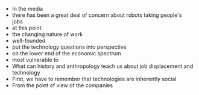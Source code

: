 * In the media
* there has been a great deal of concern about robots taking people's jobs
* at this point
* the changing nature of work
* well-founded
* put the technology questions into perspective
* on the lower end of the economic spectrum
* most vulnerable to 
* What can history and anthropology teach us about job displacement and technology
* First, we have to remember that technologies are inherently social
* From the point of view of the companies
